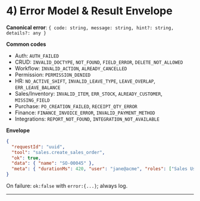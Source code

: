 # 4) Error Model & Result Envelope

**Canonical error**: `{ code: string, message: string, hint?: string, details?: any }`

**Common codes**
- Auth: `AUTH_FAILED`
- CRUD: `INVALID_DOCTYPE`, `NOT_FOUND`, `FIELD_ERROR`, `DELETE_NOT_ALLOWED`
- Workflow: `INVALID_ACTION`, `ALREADY_CANCELLED`
- Permission: `PERMISSION_DENIED`
- HR: `NO_ACTIVE_SHIFT`, `INVALID_LEAVE_TYPE`, `LEAVE_OVERLAP`, `ERR_LEAVE_BALANCE`
- Sales/Inventory: `INVALID_ITEM`, `ERR_STOCK`, `ALREADY_CUSTOMER`, `MISSING_FIELD`
- Purchase: `PO_CREATION_FAILED`, `RECEIPT_QTY_ERROR`
- Finance: `FINANCE_INVOICE_ERROR`, `INVALID_PAYMENT_METHOD`
- Integrations: `REPORT_NOT_FOUND`, `INTEGRATION_NOT_AVAILABLE`

**Envelope**
```json
{
  "requestId": "uuid",
  "tool": "sales.create_sales_order",
  "ok": true,
  "data": { "name": "SO-00045" },
  "meta": { "durationMs": 420, "user": "jane@acme", "roles": ["Sales User"] }
}
```
On failure: `ok:false` with `error:{...}`; always log.

---
